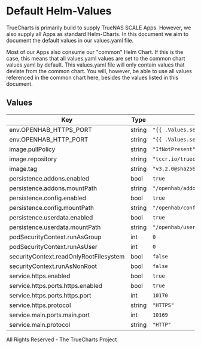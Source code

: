 # Default Helm-Values

TrueCharts is primarily build to supply TrueNAS SCALE Apps.
However, we also supply all Apps as standard Helm-Charts. In this document we aim to document the default values in our values.yaml file.

Most of our Apps also consume our "common" Helm Chart.
If this is the case, this means that all values.yaml values are set to the common chart values.yaml by default. This values.yaml file will only contain values that deviate from the common chart.
You will, however, be able to use all values referenced in the common chart here, besides the values listed in this document.

## Values

| Key | Type | Default | Description |
|-----|------|---------|-------------|
| env.OPENHAB_HTTPS_PORT | string | `"{{ .Values.service.https.ports.https.port }}"` |  |
| env.OPENHAB_HTTP_PORT | string | `"{{ .Values.service.main.ports.main.port }}"` |  |
| image.pullPolicy | string | `"IfNotPresent"` |  |
| image.repository | string | `"tccr.io/truecharts/openhab"` |  |
| image.tag | string | `"v3.2.0@sha256:813f937332689854c808142b0b8af38edeed276e1c5a07bf4c77cb76ea6e7e61"` |  |
| persistence.addons.enabled | bool | `true` |  |
| persistence.addons.mountPath | string | `"/openhab/addons"` |  |
| persistence.config.enabled | bool | `true` |  |
| persistence.config.mountPath | string | `"/openhab/conf"` |  |
| persistence.userdata.enabled | bool | `true` |  |
| persistence.userdata.mountPath | string | `"/openhab/userdata"` |  |
| podSecurityContext.runAsGroup | int | `0` |  |
| podSecurityContext.runAsUser | int | `0` |  |
| securityContext.readOnlyRootFilesystem | bool | `false` |  |
| securityContext.runAsNonRoot | bool | `false` |  |
| service.https.enabled | bool | `true` |  |
| service.https.ports.https.enabled | bool | `true` |  |
| service.https.ports.https.port | int | `10170` |  |
| service.https.protocol | string | `"HTTPS"` |  |
| service.main.ports.main.port | int | `10169` |  |
| service.main.protocol | string | `"HTTP"` |  |

All Rights Reserved - The TrueCharts Project
